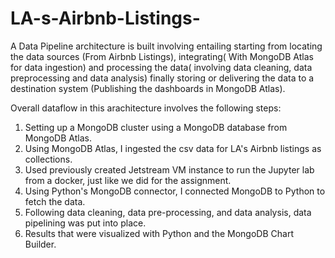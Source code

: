 # LA-s-Airbnb-Listings-

A Data Pipeline architecture is built involving entailing starting from locating the data sources (From Airbnb Listings), integrating( With MongoDB Atlas for data ingestion) and processing the data( involving data cleaning, data preprocessing and data analysis) finally storing or delivering the data to a destination system (Publishing the dashboards in MongoDB Atlas).

Overall dataflow in this arachitecture involves the following steps:
1. Setting up a MongoDB cluster using a MongoDB database from MongoDB Atlas.
2. Using MongoDB Atlas, I ingested the csv data for LA's Airbnb listings as collections.
3. Used previously created Jetstream VM instance to run the Jupyter lab from a docker, 
just like we did for the assignment.
4. Using Python's MongoDB connector, I connected MongoDB to Python to fetch the 
data.
5. Following data cleaning, data pre-processing, and data analysis, data pipelining was
put into place.
6. Results that were visualized with Python and the MongoDB Chart Builder.

